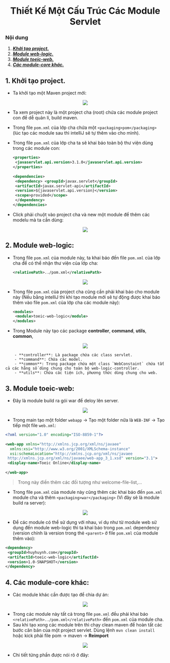 <h1 align="center">Thiết Kế Một Cấu Trúc Các Module Servlet</h1>

### Nội dung
1. [***Khởi tạo project.***](#muc1) 
2. [***Module web-logic.***](#muc2) 
3. [***Module toeic-web.***](#muc3)
4. [***Các module-core khác.***](#muc4)

<a name="muc1"></a>
## 1. Khởi tạo project.
- Ta khởi tạo một Maven project mới:
 <div align="center"><img  src="https://i.imgur.com/wo33c2H.png"/></div>
 
 - Ta xem project này là một project cha (root) chứa các module project con để dễ quản lí, build maven.
 - Trong file `pom.xml` của lớp cha chứa một `<packaging>pom</packaging>` (lúc tạo các module sau thì intelliJ sẽ tự thêm vào cho mình).
 - Trong file `pom.xml` của lớp cha ta sẽ khai báo toàn bộ thư viện dùng trong các module con:

	```xml
	<properties>  
	 <javaservlet.api.version>3.1.0</javaservlet.api.version>  
	</properties>  
	  
	<dependencies>  
	 <dependency> <groupId>javax.servlet</groupId>  
	 <artifactId>javax.servlet-api</artifactId>  
	 <version>${javaservlet.api.version}</version>  
	 <scope>provided</scope>  
	 </dependency>
	</dependencies>
	```

 - Click phải chuột vào project cha và new một  module để thêm các modelu mà ta cần dùng:
  <div align="center"><img  src="https://i.imgur.com/sUTk1ch.png"/></div>

<a name="muc2"></a>
## 2. Module web-logic:
- Trong file `pom.xml` của module này, ta khai báo đến file `pom.xml` của lớp cha để có thể nhận thư viện của lớp cha:
	```xml 
	<relativePath>../pom.xml</relativePath>
	```

 <div align="center"><img  src="https://i.imgur.com/xKjULBQ.png"/></div>
 
- Trong file `pom.xml` của project cha cũng cần phải khai báo cho module này (Nếu bằng intelliJ thì khi tạo module mới sẽ tự động được khai báo thêm vào file `pom.xml` của lớp cha các module này):
	```xml
	<modules>  
	 <module>toeic-web-logic</module>  
	</modules>
	```
- Trong Module này tạo các package **controller**, **command**, **utils**, **common**, 
<div align="center"><img  src="https://i.imgur.com/qICgylx.png"/></div>

		- **controller**: Là package chứa các class servlet.
		- **command**: Chứa các model.
		- **common**: Trong package chứa một class `WebConstaint` chứa tất cả các hằng số dùng chung cho toàn bộ web-logic-controller.
		- **utils**: Chứa các tiện ích, phương thức dùng chung cho web.

<a name="muc3"></a>
## 3. Module toeic-web:
- Đây là module build ra gói war để deloy lên server.
<div align="center"><img  src="https://i.imgur.com/P0AzeLd.png"/></div>

- Trong main tạo một folder `webapp` -> Tạo một folder nữa là `WEB-INF` -> Tạo tiếp một file `web.xml`:
```xml
<?xml version="1.0" encoding="ISO-8859-1"?>  
  
<web-app xmlns="http://xmlns.jcp.org/xml/ns/javaee"  
  xmlns:xsi="http://www.w3.org/2001/XMLSchema-instance"  
  xsi:schemaLocation="http://xmlns.jcp.org/xml/ns/javaee  
 http://xmlns.jcp.org/xml/ns/javaee/web-app_3_1.xsd" version="3.1">  
 <display-name>Toeic Online</display-name>  
  
</web-app>
```
> Trong này điền thêm các đối tượng như welcome-file-list,...

- Trong file `pom.xml` của module này cũng thêm các khai báo  đến `pom.xml` module cha và thêm `<packaging>war</packaging>` (Vì đây sẽ là module build ra server):
<div align="center"><img  src="https://i.imgur.com/4FiZXK9.png"/></div>

- Để các module có thể sử dụng với nhau, ví dụ như từ module web sử dụng đến module web-logic thì ta khai báo trong `pom.xml` dependency (version chính là version trong thẻ `<parent>` ở file `pom.xml` của module thêm vào):
```xml
<dependency>  
 <groupId>huyhuynh.com</groupId>  
 <artifactId>toeic-web-logic</artifactId>  
 <version>1.0-SNAPSHOT</version>  
</dependency>
```

<a name="muc4"></a>
## 4. Các module-core khác:
- Các module khác cần được tạo để chia dự án:
<div align="center"><img  src="https://i.imgur.com/o5JYk9A.png"/></div>

- Trong các module này tất cả trong file `pom.xml` đều phải khai báo `<relativePath>../pom.xml</relativePath>` đến `pom.xml` của module cha.
- Sau khi tạo xong các module trên thì chạy clean maven để hoàn tất các bước căn bản của một project servlet. Dùng lệnh `mvn clean install` hoặc kick phải file pom -> maven -> **Reimport**
<div align="center"><img  src="https://i.imgur.com/lhpELmq.png"/></div>

- Chi tiết từng phần được nói rõ ở đây: 

